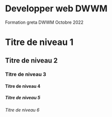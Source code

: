 # Developper web DWWM 
Formation greta  DWWM Octobre 2022

# Titre de niveau 1
## Titre de niveau 2
### Titre de niveau 3
#### Titre de niveau 4
##### Titre de niveau  5
###### Titre de niveau  6
